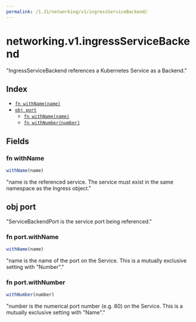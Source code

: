 ```yaml
---
permalink: /1.31/networking/v1/ingressServiceBackend/
---
```


# networking.v1.ingressServiceBackend

"IngressServiceBackend references a Kubernetes Service as a Backend."

## Index

* [`fn withName(name)`](#fn-withname)
* [`obj port`](#obj-port)
  * [`fn withName(name)`](#fn-portwithname)
  * [`fn withNumber(number)`](#fn-portwithnumber)

## Fields

### fn withName

```ts
withName(name)
```

"name is the referenced service. The service must exist in the same namespace as the Ingress object."

## obj port

"ServiceBackendPort is the service port being referenced."

### fn port.withName

```ts
withName(name)
```

"name is the name of the port on the Service. This is a mutually exclusive setting with \"Number\"."

### fn port.withNumber

```ts
withNumber(number)
```

"number is the numerical port number (e.g. 80) on the Service. This is a mutually exclusive setting with \"Name\"."